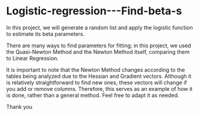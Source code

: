 # Logistic-regression---Find-beta-s
In this project, we will generate a random list and apply the logistic function to estimate its beta parameters.

There are many ways to find parameters for fitting; in this project, we used the Quasi-Newton Method and the Newton Method itself, comparing them to Linear Regression.

It is important to note that the Newton Method changes according to the tables being analyzed due to the Hessian and Gradient vectors. Although it is relatively straightforward to find new ones, these vectors will change if you add or remove columns. Therefore, this serves as an example of how it is done, rather than a general method. Feel free to adapt it as needed.

Thank you
